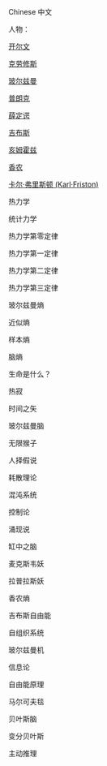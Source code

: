 Chinese 中文

人物：

<a href = "https://zh.wikipedia.org/wiki/%E5%BC%80%E5%B0%94%E6%96%87"> 开尔文 </a>

<a href = "https://zh.wikipedia.org/wiki/%E9%AD%AF%E9%81%93%E5%A4%AB%C2%B7%E5%85%8B%E5%8B%9E%E4%BF%AE%E6%96%AF"> 克劳修斯 </a>

<a href = "https://zh.wikipedia.org/wiki/%E8%B7%AF%E5%BE%B7%E7%BB%B4%E5%B8%8C%C2%B7%E7%8E%BB%E5%B0%94%E5%85%B9%E6%9B%BC"> 玻尔兹曼 </a>

<a href = "https://zh.wikipedia.org/zh/%E9%A9%AC%E5%85%8B%E6%96%AF%C2%B7%E6%99%AE%E6%9C%97%E5%85%8B"> 普朗克 </a>

<a href = "https://zh.wikipedia.org/wiki/%E5%9F%83%E5%B0%94%E6%B8%A9%C2%B7%E8%96%9B%E5%AE%9A%E8%B0%94"> 薛定谔 </a>

<a href = "https://zh.wikipedia.org/wiki/%E4%B9%94%E8%B5%9B%E4%BA%9A%C2%B7%E5%A8%81%E6%8B%89%E5%BE%B7%C2%B7%E5%90%89%E5%B8%83%E6%96%AF"> 吉布斯 </a>

<a href = "https://zh.wikipedia.org/wiki/%E8%B5%AB%E5%B0%94%E6%9B%BC%C2%B7%E5%86%AF%C2%B7%E4%BA%A5%E5%A7%86%E9%9C%8D%E5%85%B9"> 亥姆霍兹 </a>

<a href = "https://zh.wikipedia.org/wiki/%E5%85%8B%E5%8A%B3%E5%BE%B7%C2%B7%E9%A6%99%E5%86%9C"> 香农 </a>

<a href = "https://neu-reality.com/2018/12/karl-friston/">卡尔·弗里斯顿 (Karl·Friston) </a>

热力学

统计力学

热力学第零定律

热力学第一定律

热力学第二定律

热力学第三定律

玻尔兹曼熵

近似熵

样本熵

脑熵


生命是什么？


热寂

时间之矢

玻尔兹曼脑

无限猴子

人择假说

耗散理论

混沌系统

控制论

涌现说

缸中之脑

麦克斯韦妖

拉普拉斯妖

香农熵

吉布斯自由能

自组织系统



玻尔兹曼机

信息论

自由能原理

马尔可夫毯

贝叶斯脑

变分贝叶斯

主动推理

